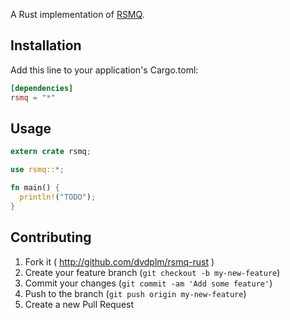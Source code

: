 A Rust implementation of [RSMQ](http://smrchy.github.io/rsmq/about/).

## Installation

Add this line to your application's Cargo.toml:

```toml
[dependencies]
rsmq = "*"
```

## Usage

```rust
extern crate rsmq;

use rsmq::*;

fn main() {
  println!("TODO");
}
```
## Contributing

1. Fork it ( http://github.com/dvdplm/rsmq-rust )
2. Create your feature branch (`git checkout -b my-new-feature`)
3. Commit your changes (`git commit -am 'Add some feature'`)
4. Push to the branch (`git push origin my-new-feature`)
5. Create a new Pull Request